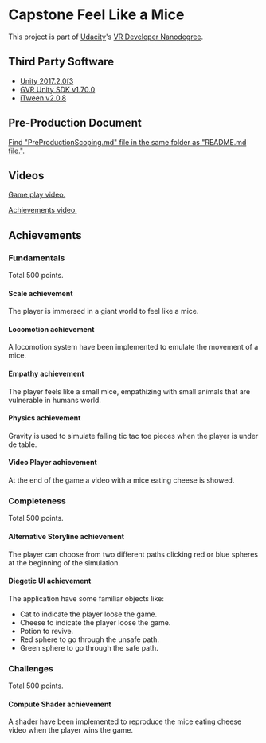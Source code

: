 # Capstone Feel Like a Mice

This project is part of [Udacity](https://www.udacity.com "Udacity - Be in demand")'s [VR Developer Nanodegree](https://www.udacity.com/course/vr-developer-nanodegree--nd017).

## Third Party Software

- [Unity 2017.2.0f3](https://unity3d.com/es/get-unity/download/archive)
- [GVR Unity SDK v1.70.0](https://github.com/googlevr/gvr-unity-sdk/releases)
- [iTween v2.0.8](https://assetstore.unity.com/packages/tools/animation/itween-84)

## Pre-Production Document

[Find "PreProductionScoping.md" file in the same folder as "README.md file."](PreProductionScoping.md).

## Videos

[Game play video.](https://youtu.be/BaRmO1hjYMo)

[Achievements video.](https://youtu.be/XzbZdYTkqCg)

## Achievements

### Fundamentals

Total 500 points.

#### Scale achievement

The player is immersed in a giant world to feel like a mice.

#### Locomotion achievement

A locomotion system have been implemented to emulate the movement of a mice.

#### Empathy achievement

The player feels like a small mice, empathizing with small animals that are vulnerable in humans world.

#### Physics achievement

Gravity is used to simulate falling tic tac toe pieces when the player is under de table.

#### Video Player achievement

At the end of the game a video with a mice eating cheese is showed.

### Completeness

Total 500 points.

#### Alternative Storyline achievement 

The player can choose from two different paths clicking red or blue spheres at the beginning of the simulation.

#### Diegetic UI achievement

The application have some familiar objects like:

- Cat to indicate the player loose the game.
- Cheese to indicate the player loose the game.
- Potion to revive.
- Red sphere to go through the unsafe path.
- Green sphere to go through the safe path.

### Challenges

Total 500 points.

#### Compute Shader achievement

A shader have been implemented to reproduce the mice eating cheese video when the player wins the game.